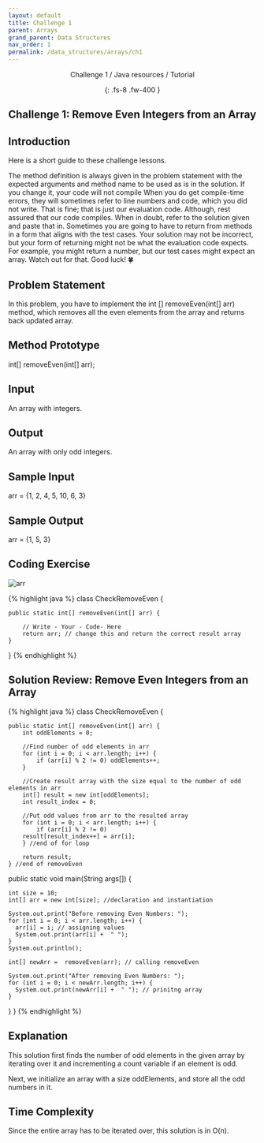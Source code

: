 ```yaml
---
layout: default
title: Challenge 1
parent: Arrays
grand_parent: Data Structures
nav_order: 1
permalink: /data_structures/arrays/ch1
---
```

<div align="center" markdown="1">
Challenge 1 / Java resources / Tutorial

{: .fs-8 .fw-400 }
</div>

## Challenge 1: Remove Even Integers from an Array

## Introduction 
Here is a short guide to these challenge lessons.

The method definition is always given in the problem statement with the expected arguments and method name to be used as is in the solution. If you change it, your code will not compile
When you do get compile-time errors, they will sometimes refer to line numbers and code, which you did not write. That is fine; that is just our evaluation code. Although, rest assured that our code compiles. When in doubt, refer to the solution given and paste that in.
Sometimes you are going to have to return from methods in a form that aligns with the test cases. Your solution may not be incorrect, but your form of returning might not be what the evaluation code expects. For example, you might return a number, but our test cases might expect an array. Watch out for that. Good luck! 🍀

## Problem Statement 
In this problem, you have to implement the int [] removeEven(int[] arr) method, which removes all the even elements from the array and returns back updated array.

## Method Prototype 
int[] removeEven(int[] arr);

## Input 
An array with integers.

## Output 
An array with only odd integers.

## Sample Input 
arr = {1, 2, 4, 5, 10, 6, 3}

## Sample Output 
arr = {1, 5, 3}

## Coding Exercise

![arr](https://raw.githubusercontent.com/JavaLvivDev/prog-resources/master/resources/arr/arr80.png)

{% highlight java %}
class CheckRemoveEven {

	public static int[] removeEven(int[] arr) {

		// Write - Your - Code- Here
		return arr; // change this and return the correct result array
	}
}
{% endhighlight %}

## Solution Review: Remove Even Integers from an Array

{% highlight java %}
class CheckRemoveEven {
  
	public static int[] removeEven(int[] arr) {
		int oddElements = 0;

		//Find number of odd elements in arr
		for (int i = 0; i < arr.length; i++) {
			if (arr[i] % 2 != 0) oddElements++;
		}

		//Create result array with the size equal to the number of odd elements in arr
		int[] result = new int[oddElements];
		int result_index = 0;

		//Put odd values from arr to the resulted array
		for (int i = 0; i < arr.length; i++) {
			if (arr[i] % 2 != 0) 
        result[result_index++] = arr[i];
		} //end of for loop

		return result;
	} //end of removeEven


  public static void main(String args[]) {
  
    int size = 10;
    int[] arr = new int[size]; //declaration and instantiation 
  
    System.out.print("Before removing Even Numbers: "); 
    for (int i = 0; i < arr.length; i++) {
      arr[i] = i; // assigning values
      System.out.print(arr[i] +  " ");
    }
    System.out.println();
  
    int[] newArr =  removeEven(arr); // calling removeEven
  
    System.out.print("After removing Even Numbers: "); 
    for (int i = 0; i < newArr.length; i++) {
      System.out.print(newArr[i] +  " "); // prinitng array
    }
  }
}
{% endhighlight %}

## Explanation 
This solution first finds the number of odd elements in the given array by iterating over it and incrementing a count variable if an element is odd.

Next, we initialize an array with a size oddElements, and store all the odd numbers in it.

## Time Complexity 
Since the entire array has to be iterated over, this solution is in O(n).